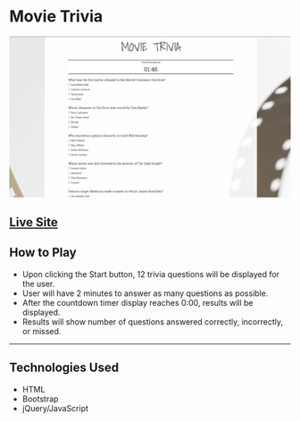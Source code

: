 # Movie Trivia

![Trivia Form Questions](./assets/images/Capture.png)

## [Live Site](https://kevinlichang.github.io/TriviaForm/) 

## How to Play

* Upon clicking the Start button, 12 trivia questions will be displayed for the user.
* User will have 2 minutes to answer as many questions as possible.
* After the countdown timer display reaches 0:00, results will be displayed.
* Results will show number of questions answered correctly, incorrectly, or missed.

---

## Technologies Used

* HTML
* Bootstrap
* jQuery/JavaScript
